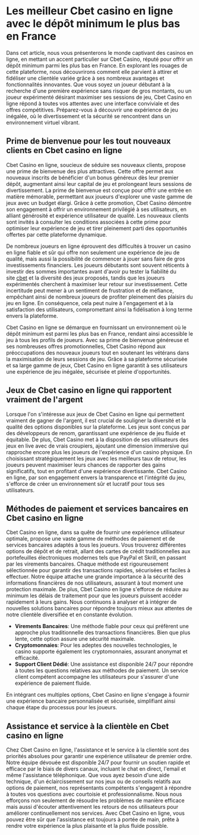 <h1>Les meilleur Cbet casino en ligne avec le d&eacute;p&ocirc;t minimum le plus bas en France</h1>
<p>Dans cet article, nous vous pr&eacute;senterons le monde captivant des casinos en ligne, en mettant un accent particulier sur Cbet Casino, r&eacute;put&eacute; pour offrir un d&eacute;p&ocirc;t minimum parmi les plus bas en France. En explorant les rouages de cette plateforme, nous d&eacute;couvrirons comment elle parvient &agrave; attirer et fid&eacute;liser une client&egrave;le vari&eacute;e gr&acirc;ce &agrave; ses nombreux avantages et fonctionnalit&eacute;s innovantes. Que vous soyez un joueur d&eacute;butant &agrave; la recherche d'une premi&egrave;re exp&eacute;rience sans risquer de gros montants, ou un joueur exp&eacute;riment&eacute; d&eacute;sirant maximiser ses sessions de jeu, Cbet Casino en ligne r&eacute;pond &agrave; toutes vos attentes avec une interface conviviale et des offres comp&eacute;titives. Pr&eacute;parez-vous &agrave; d&eacute;couvrir une exp&eacute;rience de jeu in&eacute;gal&eacute;e, o&ugrave; le divertissement et la s&eacute;curit&eacute; se rencontrent dans un environnement virtuel vibrant.</p>
<h2>Prime de bienvenue pour les tout nouveaux clients en Cbet casino en ligne</h2>
<p>Cbet Casino en ligne, soucieux de s&eacute;duire ses nouveaux clients, propose une prime de bienvenue des plus attractives. Cette offre permet aux nouveaux inscrits de b&eacute;n&eacute;ficier d'un bonus g&eacute;n&eacute;reux d&egrave;s leur premier d&eacute;p&ocirc;t, augmentant ainsi leur capital de jeu et prolongeant leurs sessions de divertissement. La prime de bienvenue est con&ccedil;ue pour offrir une entr&eacute;e en mati&egrave;re m&eacute;morable, permettant aux joueurs d'explorer une vaste gamme de jeux avec un budget &eacute;largi. Gr&acirc;ce &agrave; cette promotion, Cbet Casino d&eacute;montre son engagement &agrave; offrir un environnement privil&eacute;gi&eacute; &agrave; ses utilisateurs, en alliant g&eacute;n&eacute;rosit&eacute; et exp&eacute;rience utilisateur de qualit&eacute;. Les nouveaux clients sont invit&eacute;s &agrave; consulter les conditions associ&eacute;es &agrave; cette prime pour optimiser leur exp&eacute;rience de jeu et tirer pleinement parti des opportunit&eacute;s offertes par cette plateforme dynamique.</p>
<p>De nombreux joueurs en ligne &eacute;prouvent des difficult&eacute;s &agrave; trouver un casino en ligne fiable et s&ucirc;r qui offre non seulement une exp&eacute;rience de jeu de qualit&eacute;, mais aussi la possibilit&eacute; de commencer &agrave; jouer sans faire de gros investissements financiers. Les joueurs d&eacute;butants sont souvent r&eacute;ticents &agrave; investir des sommes importantes avant d'avoir pu tester la fiabilit&eacute; du site&nbsp;<a href="https://cbetcasinos.net/">cbet</a> et la diversit&eacute; des jeux propos&eacute;s, tandis que les joueurs exp&eacute;riment&eacute;s cherchent &agrave; maximiser leur retour sur investissement.&nbsp;Cette incertitude peut mener &agrave; un sentiment de frustration et de m&eacute;fiance, emp&ecirc;chant ainsi de nombreux joueurs de profiter pleinement des plaisirs du jeu en ligne. En cons&eacute;quence, cela peut nuire &agrave; l'engagement et &agrave; la satisfaction des utilisateurs, compromettant ainsi la fid&eacute;lisation &agrave; long terme envers la plateforme.</p>
<p>Cbet Casino en ligne se d&eacute;marque en fournissant un environnement o&ugrave; le d&eacute;p&ocirc;t minimum est parmi les plus bas en France, rendant ainsi accessible le jeu &agrave; tous les profils de joueurs. Avec sa prime de bienvenue g&eacute;n&eacute;reuse et ses nombreuses offres promotionnelles, Cbet Casino r&eacute;pond aux pr&eacute;occupations des nouveaux joueurs tout en soutenant les v&eacute;t&eacute;rans dans la maximisation de leurs sessions de jeu. Gr&acirc;ce &agrave; sa plateforme s&eacute;curis&eacute;e et sa large gamme de jeux, Cbet Casino en ligne garantit &agrave; ses utilisateurs une exp&eacute;rience de jeu in&eacute;gal&eacute;e, s&eacute;curis&eacute;e et pleine d'opportunit&eacute;s.</p>
<h2>Jeux de Cbet casino en ligne qui rapportent vraiment de l'argent</h2>
<p>Lorsque l'on s'int&eacute;resse aux jeux de Cbet Casino en ligne qui permettent vraiment de gagner de l'argent, il est crucial de souligner la diversit&eacute; et la qualit&eacute; des options disponibles sur la plateforme. Les jeux sont con&ccedil;us par des d&eacute;veloppeurs de renom, garantissant une exp&eacute;rience de jeu fluide et &eacute;quitable. De plus, Cbet Casino met &agrave; la disposition de ses utilisateurs des jeux en live avec de vrais croupiers, ajoutant une dimension immersive qui rapproche encore plus les joueurs de l'exp&eacute;rience d'un casino physique. En choisissant strat&eacute;giquement les jeux avec les meilleurs taux de retour, les joueurs peuvent maximiser leurs chances de rapporter des gains significatifs, tout en profitant d'une exp&eacute;rience divertissante. Cbet Casino en ligne, par son engagement envers la transparence et l'int&eacute;grit&eacute; du jeu, s'efforce de cr&eacute;er un environnement s&ucirc;r et lucratif pour tous ses utilisateurs.</p>
<h2>M&eacute;thodes de paiement et services bancaires en Cbet casino en ligne</h2>
<p>Cbet Casino en ligne, dans sa qu&ecirc;te de fournir une exp&eacute;rience utilisateur optimale, propose une vaste gamme de m&eacute;thodes de paiement et de services bancaires adapt&eacute;s &agrave; tous les joueurs. Vous trouverez diff&eacute;rentes options de d&eacute;p&ocirc;t et de retrait, allant des cartes de cr&eacute;dit traditionnelles aux portefeuilles &eacute;lectroniques modernes tels que PayPal et Skrill, en passant par les virements bancaires. Chaque m&eacute;thode est rigoureusement s&eacute;lectionn&eacute;e pour garantir des transactions rapides, s&eacute;curis&eacute;es et faciles &agrave; effectuer. Notre &eacute;quipe attache une grande importance &agrave; la s&eacute;curit&eacute; des informations financi&egrave;res de nos utilisateurs, assurant &agrave; tout moment une protection maximale. De plus, Cbet Casino en ligne s'efforce de r&eacute;duire au minimum les d&eacute;lais de traitement pour que les joueurs puissent acc&eacute;der rapidement &agrave; leurs gains. Nous continuons &agrave; analyser et &agrave; int&eacute;grer de nouvelles solutions bancaires pour r&eacute;pondre toujours mieux aux attentes de notre client&egrave;le diversifi&eacute;e et en constante &eacute;volution.</p>
<ul>
<li><strong><strong>Virements Bancaires</strong></strong>: Une m&eacute;thode fiable pour ceux qui pr&eacute;f&egrave;rent une approche plus traditionnelle des transactions financi&egrave;res. Bien que plus lente, cette option assure une s&eacute;curit&eacute; maximale.</li>
<li><strong><strong>Cryptomonnaies</strong></strong>: Pour les adeptes des nouvelles technologies, le casino supporte &eacute;galement les cryptomonnaies, assurant anonymat et efficacit&eacute;.</li>
<li><strong><strong>Support Client D&eacute;di&eacute;</strong></strong>: Une assistance est disponible 24/7 pour r&eacute;pondre &agrave; toutes les questions relatives aux m&eacute;thodes de paiement. Un service client comp&eacute;tent accompagne les utilisateurs pour s'assurer d'une exp&eacute;rience de paiement fluide.</li>
</ul>
<p>En int&eacute;grant ces multiples options, Cbet Casino en ligne s'engage &agrave; fournir une exp&eacute;rience bancaire personnalis&eacute;e et s&eacute;curis&eacute;e, simplifiant ainsi chaque &eacute;tape du processus pour les joueurs.</p>
<h2>Assistance et service &agrave; la client&egrave;le en Cbet casino en ligne</h2>
<p>Chez Cbet Casino en ligne, l'assistance et le service &agrave; la client&egrave;le sont des priorit&eacute;s absolues pour garantir une exp&eacute;rience utilisateur de premier ordre. Notre &eacute;quipe d&eacute;vou&eacute;e est disponible 24/7 pour fournir un soutien rapide et efficace par le biais de divers canaux, incluant le chat en direct, l'email et m&ecirc;me l'assistance t&eacute;l&eacute;phonique. Que vous ayez besoin d'une aide technique, d'un &eacute;claircissement sur nos jeux ou de conseils relatifs aux options de paiement, nos repr&eacute;sentants comp&eacute;tents s'engagent &agrave; r&eacute;pondre &agrave; toutes vos questions avec courtoisie et professionnalisme. Nous nous effor&ccedil;ons non seulement de r&eacute;soudre les probl&egrave;mes de mani&egrave;re efficace mais aussi d'&eacute;couter attentivement les retours de nos utilisateurs pour am&eacute;liorer continuellement nos services. Avec Cbet Casino en ligne, vous pouvez &ecirc;tre s&ucirc;r que l'assistance est toujours &agrave; port&eacute;e de main, pr&ecirc;te &agrave; rendre votre exp&eacute;rience la plus plaisante et la plus fluide possible.</p>
